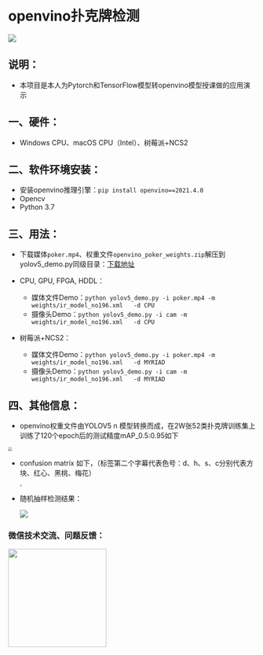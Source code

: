 # openvino扑克牌检测

![](https://enpei-md.oss-cn-hangzhou.aliyuncs.com/img20220617173131.png?x-oss-process=style/wp)



## 说明：

* 本项目是本人为Pytorch和TensorFlow模型转openvino模型授课做的应用演示


## 一、硬件：

* Windows CPU、macOS CPU（Intel）、树莓派+NCS2

## 二、软件环境安装：

* 安装openvino推理引擎：`pip install openvino==2021.4.0`
* Opencv 
* Python 3.7

## 三、用法：

* 下载媒体`poker.mp4`、权重文件`openvino_poker_weights.zip`解压到yolov5_demo.py同级目录：[下载地址](https://github.com/enpeizhao/CVprojects/releases)
* CPU, GPU, FPGA, HDDL：
  * 媒体文件Demo：`python yolov5_demo.py -i poker.mp4 -m weights/ir_model_no196.xml   -d CPU`
  * 摄像头Demo：`python yolov5_demo.py -i cam -m weights/ir_model_no196.xml   -d CPU`

* 树莓派+NCS2：
  * 媒体文件Demo：`python yolov5_demo.py -i poker.mp4 -m weights/ir_model_no196.xml   -d MYRIAD`
  * 摄像头Demo：`python yolov5_demo.py -i cam -m weights/ir_model_no196.xml   -d MYRIAD`


## 四、其他信息：

* openvino权重文件由YOLOV5 n 模型转换而成，在2W张52类扑克牌训练集上训练了120个epoch后的测试精度mAP_0.5:0.95如下

<img src="https://enpei-md.oss-cn-hangzhou.aliyuncs.com/img20220617174806.png?x-oss-process=style/wp" style="zoom:50%;" />

* confusion matrix 如下，（标签第二个字幕代表色号：d、h、s、c分别代表方块、红心、黑桃、梅花）

  <img src="https://enpei-md.oss-cn-hangzhou.aliyuncs.com/img20220617174352.png?x-oss-process=style/wp" style="zoom: 25%;" />



* 随机抽样检测结果：

  ![](https://enpei-md.oss-cn-hangzhou.aliyuncs.com/img20220617174548.png?x-oss-process=style/wp)



### 微信技术交流、问题反馈：

<img src="https://enpei-md.oss-cn-hangzhou.aliyuncs.com/imgIMG_5862.JPG?x-oss-process=style/wp" style="width:200px;" />

